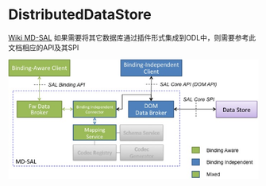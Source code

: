 # DistributedDataStore

[Wiki MD-SAL](https://wiki.opendaylight.org/view/OpenDaylight_Controller:MD-SAL:Architecture:DOM_DataStore:Plugging_in_a_Datastore_into_MD-SAL) 如果需要将其它数据库通过插件形式集成到ODL中，则需要参考此文档相应的API及其SPI 

![MDSAL](DS-Plugin.jpg)

